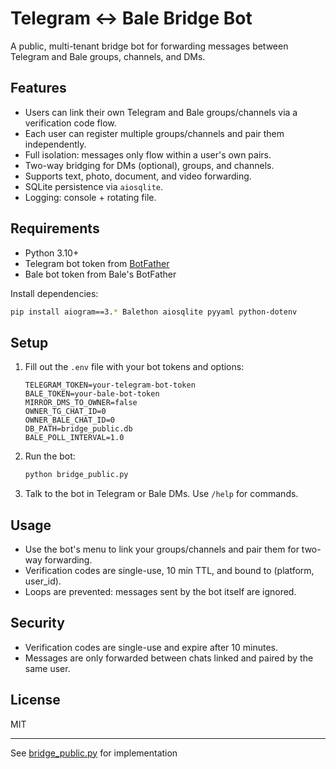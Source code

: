 # Telegram ↔ Bale Bridge Bot

A public, multi-tenant bridge bot for forwarding messages between Telegram and Bale groups, channels, and DMs.

## Features

- Users can link their own Telegram and Bale groups/channels via a verification code flow.
- Each user can register multiple groups/channels and pair them independently.
- Full isolation: messages only flow within a user's own pairs.
- Two-way bridging for DMs (optional), groups, and channels.
- Supports text, photo, document, and video forwarding.
- SQLite persistence via `aiosqlite`.
- Logging: console + rotating file.

## Requirements

- Python 3.10+
- Telegram bot token from [BotFather](https://t.me/BotFather)
- Bale bot token from Bale's BotFather

Install dependencies:

```sh
pip install aiogram==3.* Balethon aiosqlite pyyaml python-dotenv
```

## Setup

1. Fill out the `.env` file with your bot tokens and options:

    ```
    TELEGRAM_TOKEN=your-telegram-bot-token
    BALE_TOKEN=your-bale-bot-token
    MIRROR_DMS_TO_OWNER=false
    OWNER_TG_CHAT_ID=0
    OWNER_BALE_CHAT_ID=0
    DB_PATH=bridge_public.db
    BALE_POLL_INTERVAL=1.0
    ```

2. Run the bot:

    ```sh
    python bridge_public.py
    ```

3. Talk to the bot in Telegram or Bale DMs. Use `/help` for commands.

## Usage

- Use the bot's menu to link your groups/channels and pair them for two-way forwarding.
- Verification codes are single-use, 10 min TTL, and bound to (platform, user_id).
- Loops are prevented: messages sent by the bot itself are ignored.

## Security

- Verification codes are single-use and expire after 10 minutes.
- Messages are only forwarded between chats linked and paired by the same user.

## License

MIT

---

See [bridge_public.py](bridge_public.py) for implementation
